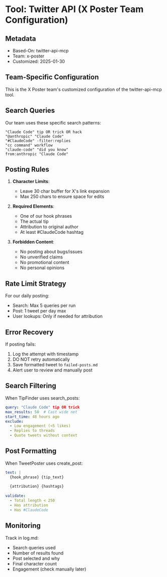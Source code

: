 # Tool: Twitter API (X Poster Team Configuration)

## Metadata
- Based-On: twitter-api-mcp
- Team: x-poster
- Customized: 2025-01-30

## Team-Specific Configuration

This is the X Poster team's customized configuration of the twitter-api-mcp tool.

## Search Queries

Our team uses these specific search patterns:
```
"Claude Code" tip OR trick OR hack
"@anthropic" "Claude Code"
"#ClaudeCode" -filter:replies
"cc command" workflow
"claude-code" "did you know"
from:anthropic "Claude Code"
```

## Posting Rules

1. **Character Limits**:
   - Leave 30 char buffer for X's link expansion
   - Max 250 chars to ensure space for edits

2. **Required Elements**:
   - One of our hook phrases
   - The actual tip
   - Attribution to original author
   - At least #ClaudeCode hashtag

3. **Forbidden Content**:
   - No posting about bugs/issues
   - No unverified claims
   - No promotional content
   - No personal opinions

## Rate Limit Strategy

For our daily posting:
- Search: Max 5 queries per run
- Post: 1 tweet per day max
- User lookups: Only if needed for attribution

## Error Recovery

If posting fails:
1. Log the attempt with timestamp
2. DO NOT retry automatically
3. Save formatted tweet to `failed-posts.md`
4. Alert user to review and manually post

## Search Filtering

When TipFinder uses search_posts:
```yaml
query: "Claude Code" tip OR trick
max_results: 50  # Cast wide net
start_time: 48 hours ago
exclude:
  - Low engagement (<5 likes)
  - Replies to threads
  - Quote tweets without context
```

## Post Formatting

When TweetPoster uses create_post:
```yaml
text: |
  {hook_phrase} {tip_text}
  
  {attribution} {hashtags}
  
validate:
  - Total length < 250
  - Has attribution
  - Has #ClaudeCode
```

## Monitoring

Track in log.md:
- Search queries used
- Number of results found
- Post selected and why
- Final character count
- Engagement (check manually later)